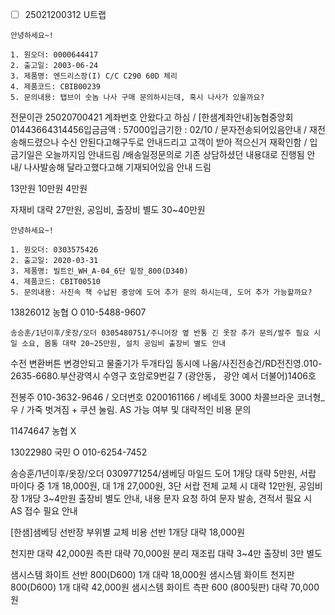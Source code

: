 - [ ] 25021200312 U트랩


```
안녕하세요~!

1. 원오더: 0000644417
2. 출고일: 2003-06-24
3. 제품명: 엔드리스장(I) C/C C290 60D 체리
4. 제품코드: CBIB00239
5. 문의내용: 탭브이 숫놈 나사 구매 문의하시는데, 혹시 나사가 있을까요?
```



전문이관  25020700421 계좌번호 안왔다고 하심 / [한샘계좌안내]농협중앙회01443664314456입금금액 : 57000입금기한 : 02/10 / 문자전송되어있음안내 / 재전송해드렸으나 수신 안된다고해구두로 안내드리고 고객이 받아 적으신거 재확인함 / 입금기일은 오늘까지임 안내드림 /배송일정문의로 기존 상담하셨던 내용대로 진행됨 안내/ 나사발송해 달라고했다고해 기재되어있음 안내 드림


13만원
10만원
4만원

자재비 대략 27만원, 공임비, 출장비 별도
30~40만원


```
안녕하세요~!

1. 원오더: 0303575426
2. 출고일: 2020-03-31
3. 제품명: 빌트인_WH_A-04_6단 밑장_800(D340)
4. 제품코드: CBIT00510
5. 문의내용: 사진속 책 수납된 중앙에 도어 추가 문의 하시는데, 도어 추가 가능할까요? 
```

13826012
농협
O 010-5488-9607


```
송승훈/1년이후/옷장/오더 0305480751/주니어장 옆 반통 긴 옷장 추가 문의/발주 필요 시일 소요, 몸통 대략 20~25만원, 설치 공임비 출장비 별도 안내
```



수전 변환버튼 변경안되고 물줄기가 두개타입 동시에 나옴/사진전송건/RD전진영.010-2635-6680.부산광역시 수영구 호암로9번길 7 (광안동， 광안 예서 더불어)1406호


전봉주 010-3632-9646 / 오더번호 0200161166 / 베네토 3000 차콜브라운 코너형_우 / 가죽 벗겨짐 + 쿠션 눌림. AS 가능 여부 및 대략적인 비용 문의


11474647
농협
X

13022980
국민
O  010-6254-7452


송승훈/1년이후/옷장/오더 0309771254/샘베딩 마일드 도어 1개당 대략 5만원, 서랍 마이다 중 1개 18,000원, 대 1개 27,000원, 3단 서랍  전체 교체 시 대략 12만원, 공임비 장 1개당 3~4만원 출장비 별도 안내, 내용 문자 요청 하여 문자 발송, 견적서 필요 시 AS 접수 필요 안내


[한샘]샘베딩 선반장 부위별 교체 비용
선반 1개당 대략 18,000원

천지판 대략 42,000원
측판 대략 70,000원
분리 재조립 대략 3~4만 
출장비 3만 별도

샘시스템 화이트 선반 800(D600) 1개 대략 18,000원 
샘시스템 화이트 천지판 800(D600) 1개 대략 42,000원
샘시스템 화이트 측판 600 (800뒷판) 대략  70,000원